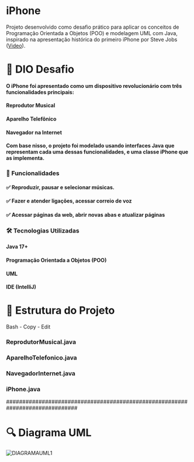 #  iPhone
Projeto desenvolvido como desafio prático para aplicar os conceitos de Programação Orientada a Objetos (POO) e modelagem UML com Java, inspirado na apresentação histórica do primeiro iPhone por Steve Jobs ([Video](https://www.youtube.com/watch?v=VQKMoT-6XSg)).

#  🧠 DIO Desafio
#### O iPhone foi apresentado como um dispositivo revolucionário com três funcionalidades principais:

#### Reprodutor Musical

#### Aparelho Telefônico

#### Navegador na Internet

#### Com base nisso, o projeto foi modelado usando interfaces Java que representam cada uma dessas funcionalidades, e uma classe iPhone que as implementa.


###  📌 Funcionalidades
#### ✅ Reproduzir, pausar e selecionar músicas.

#### ✅ Fazer e atender ligações, acessar correio de voz

#### ✅ Acessar páginas da web, abrir novas abas e atualizar páginas


### 🛠 Tecnologias Utilizadas
#### Java 17+

#### Programação Orientada a Objetos (POO)

#### UML

#### IDE (IntelliJ)


# 📁 Estrutura do Projeto
Bash -
Copy -
Edit
### ReprodutorMusical.java
### AparelhoTelefonico.java
### NavegadorInternet.java
### iPhone.java

##############################################################################

# 🔍 Diagrama UML
![DIAGRAMAUML1](https://github.com/user-attachments/assets/fdbec124-41df-4021-9e6b-1df7fa1a0b73)



